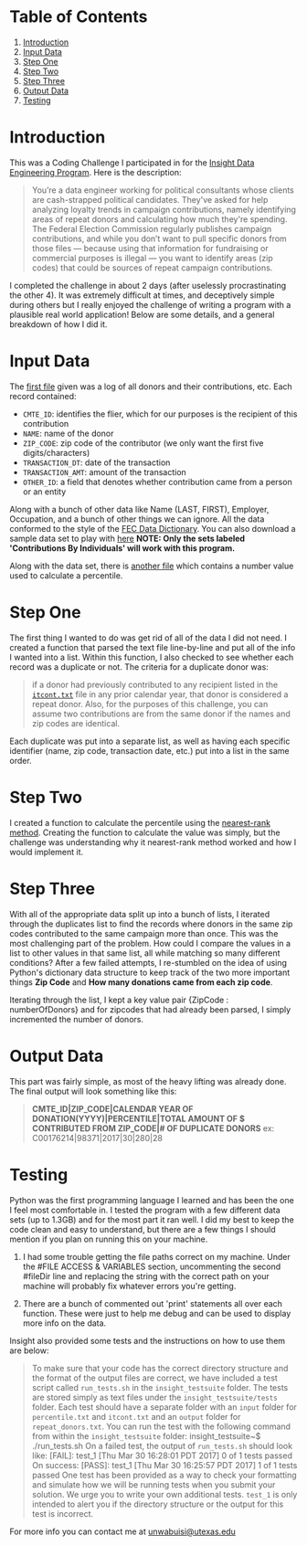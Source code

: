 # Table of Contents
1. [Introduction](README.md#introduction)
2. [Input Data](README.md#input-data)
3. [Step One](README.md#step-one)
4. [Step Two](README.md#step-two)
5. [Step Three](README.md#step-three)
6. [Output Data](README.md#output-data)
7. [Testing](README.md#testing)


# Introduction
This was a Coding Challenge I participated in for the [Insight Data Engineering Program](http://xyz.insightdatascience.com/Insight_Data_Engineering_White_Paper.pdf).
Here is the description:
>You’re a data engineer working for political consultants whose clients are cash-strapped political candidates. They've asked for help analyzing loyalty trends in campaign contributions, namely identifying areas of repeat donors and calculating how much they're spending.
The Federal Election Commission regularly publishes campaign contributions, and while you don’t want to pull specific donors from those files — because using that information for fundraising or commercial purposes is illegal — you want to identify areas (zip codes) that could be sources of repeat campaign contributions.

I completed the challenge in about 2 days (after uselessly procrastinating the other 4). It was extremely difficult at times, and deceptively simple during others but I really enjoyed the challenge of writing a program with a plausible real world application! Below are some details, and a general breakdown of how I did it.


# Input Data
The [first file](input/itcont.txt) given was a log of all donors and their contributions, etc. Each record contained:
* `CMTE_ID`: identifies the flier, which for our purposes is the recipient of this contribution
* `NAME`: name of the donor
* `ZIP_CODE`:  zip code of the contributor (we only want the first five digits/characters)
* `TRANSACTION_DT`: date of the transaction
* `TRANSACTION_AMT`: amount of the transaction
* `OTHER_ID`: a field that denotes whether contribution came from a person or an entity

Along with a bunch of other data like Name (LAST, FIRST), Employer, Occupation, and a bunch of other things we can ignore. All the data conformed to the style of the [FEC Data Dictionary](https://classic.fec.gov/finance/disclosure/metadata/DataDictionaryContributionsbyIndividuals.shtml). You can also download a sample data set to play with [here](https://classic.fec.gov/finance/disclosure/metadata/DataDictionaryContributionsbyIndividuals.shtml) **NOTE: Only the sets labeled 'Contributions By Individuals' will work with this program.**

Along with the data set, there is [another file](/input/percentile.txt) which contains a number value used to calculate a percentile.

# Step One
The first thing I wanted to do was get rid of all of the data I did not need. I created a function that parsed the text file line-by-line and put all of the info I wanted into a list. Within this function, I also checked to see whether each record was a duplicate or not. The criteria for a duplicate donor was:
>if a donor had previously contributed to any recipient listed in the [`itcont.txt`](input/itcont.txt) file in any prior calendar year, that donor is considered a repeat donor. Also, for the purposes of this challenge, you can assume two contributions are from the same donor if the names and zip codes are identical.

Each duplicate was put into a separate list, as well as having each specific identifier (name, zip code, transaction date, etc.) put into a list in the same order.


# Step Two
I created a function to calculate the percentile using the [nearest-rank method](https://en.wikipedia.org/wiki/Percentile#The_nearest-rank_method). Creating the function to calculate the value was simply, but the challenge was understanding why it nearest-rank method worked and how I would implement it.


# Step Three
With all of the appropriate data split up into a bunch of lists, I iterated through the duplicates list to find the records where donors in the same zip codes contributed to the same campaign more than once. This was the most challenging part of the problem. How could I compare the values in a list to other values in that same list, all while matching so many different conditions? After a few failed attempts, I re-stumbled on the idea of using Python's dictionary data structure to keep track of the two more important things **Zip Code** and **How many donations came from each zip code**.

Iterating through the list, I kept a key value pair {ZipCode : numberOfDonors} and for zipcodes that had already been parsed, I simply incremented the number of donors.

# Output Data
This part was fairly simple, as most of the heavy lifting was already done. The final output will look something like this:
> **CMTE_ID|ZIP_CODE|CALENDAR YEAR OF DONATION(YYYY)|PERCENTILE|TOTAL AMOUNT OF $ CONTRIBUTED FROM ZIP_CODE|# OF DUPLICATE DONORS**
ex: C00176214|98371|2017|30|280|28

# Testing

Python was the first programming language I learned and has been the one I feel most comfortable in. I tested the program with a few different data sets (up to 1.3GB) and for the most part it ran well. I did my best to keep the code clean and easy to understand, but there are a few things I should mention if you plan on running this on your machine.

1. I had some trouble getting the file paths correct on my machine. Under the #FILE ACCESS & VARIABLES section, uncommenting the second #fileDir line and replacing the string with the correct path on your machine will probably fix whatever errors you're getting.

2. There are a bunch of commented out 'print' statements all over each function. These were just to help me debug and can be used to display more info on the data.

Insight also provided some tests and the instructions on how to use them are below:
>To make sure that your code has the correct directory structure and the format of the output files are correct, we have included a test script called `run_tests.sh` in the `insight_testsuite` folder.
The tests are stored simply as text files under the `insight_testsuite/tests` folder. Each test should have a separate folder with an `input` folder for `percentile.txt` and `itcont.txt` and an `output` folder for `repeat_donors.txt`.
You can run the test with the following command from within the `insight_testsuite` folder:
    insight_testsuite~$ ./run_tests.sh
On a failed test, the output of `run_tests.sh` should look like:
    [FAIL]: test_1
    [Thu Mar 30 16:28:01 PDT 2017] 0 of 1 tests passed
On success:
    [PASS]: test_1
    [Thu Mar 30 16:25:57 PDT 2017] 1 of 1 tests passed
One test has been provided as a way to check your formatting and simulate how we will be running tests when you submit your solution. We urge you to write your own additional tests. `test_1` is only intended to alert you if the directory structure or the output for this test is incorrect.

For more info you can contact me at [unwabuisi@utexas.edu](mailto:unwabuisi@utexas.edu)
